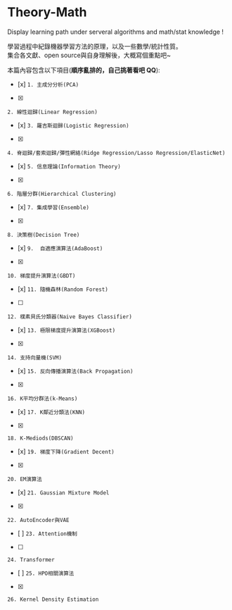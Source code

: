 # Theory-Math
Display learning path under serveral algorithms and math/stat knowledge !

學習過程中紀錄機器學習方法的原理，以及一些數學/統計性質。  
集合各文獻、open source與自身理解後，大概寫個重點吧~  
  
本篇內容包含以下項目(**順序亂排的，自己挑著看吧 QQ**):  
- [x]
`1. 主成分分析(PCA)`  
- [x]
`2. 線性迴歸(Linear Regression)`  
- [x]
`3. 羅吉斯迴歸(Logistic Regression)`  
- [x]
`4. 脊迴歸/套索迴歸/彈性網絡(Ridge Regression/Lasso Regression/ElasticNet)`  
- [x]
`5. 信息理論(Information Theory)`  
- [x]
`6. 階層分群(Hierarchical Clustering)`  
- [x]
`7. 集成學習(Ensemble)` 
- [x]
`8. 決策樹(Decision Tree)`  
- [x]
`9.  自適應演算法(AdaBoost)`  
- [x]
`10. 梯度提升演算法(GBDT)`  
- [x]
`11. 隨機森林(Random Forest)`  
- [ ]
`12. 樸素貝氏分類器(Naive Bayes Classifier)`  
- [x]
`13. 極限梯度提升演算法(XGBoost)`  
- [x]
`14. 支持向量機(SVM)`   
- [x]
`15. 反向傳播演算法(Back Propagation)`  
- [x]
`16. K平均分群法(k-Means)`  
- [x]
`17. K鄰近分類法(KNN)`  
- [x]
`18. K-Mediods(DBSCAN)`  
- [x]
`19. 梯度下降(Gradient Decent)`  
- [x]
`20. EM演算法`  
- [x]
`21. Gaussian Mixture Model`
- [x]
`22. AutoEncoder與VAE`
- [ ]
`23. Attention機制`
- [ ]
`24. Transformer`  
- [ ]
`25. HPO相關演算法`
- [x]
`26. Kernel Density Estimation`  
